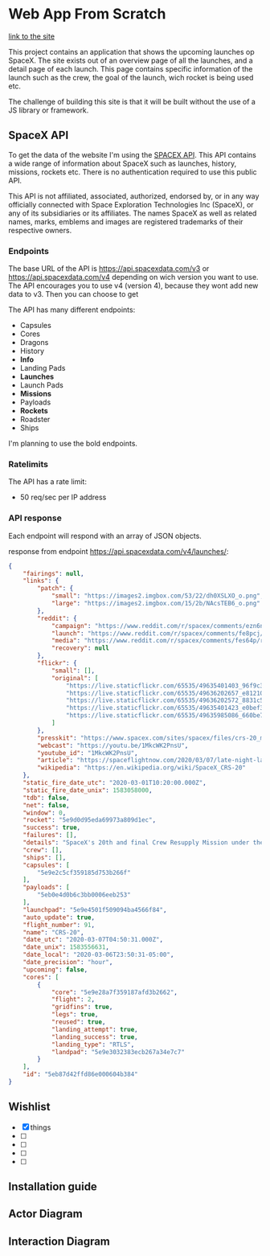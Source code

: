 # Web App From Scratch
[link to the site](https://roelandvs.github.io/web-app-from-scratch-2021/api_site/)  

This project contains an application that shows the upcoming launches op SpaceX. The site exists out of an overview page of all the launches, and a detail page of each launch. This page contains specific information of the launch such as the crew, the goal of the launch, wich rocket is being used etc.

The challenge of building this site is that it will be built without the use of a JS library or framework. 

## SpaceX API
To get the data of the website I'm using the [SPACEX API](https://docs.spacexdata.com/). This API contains a wide range of information about SpaceX such as launches, history, missions, rockets etc. There is no authentication required to use this public API.

This API is not affiliated, associated, authorized, endorsed by, or in any way officially connected with Space Exploration Technologies Inc (SpaceX), or any of its subsidiaries or its affiliates. The names SpaceX as well as related names, marks, emblems and images are registered trademarks of their respective owners.

### Endpoints  
The base URL of the API is https://api.spacexdata.com/v3 or https://api.spacexdata.com/v4 depending on wich version you want to use. The API encourages you to use v4 (version 4), because they wont add new data to v3. Then you can choose to get 

The API has many different endpoints: 
- Capsules
- Cores
- Dragons
- History
- **Info**
- Landing Pads
- **Launches**
- Launch Pads
- **Missions**
- Payloads
- **Rockets**
- Roadster
- Ships

I'm planning to use the bold endpoints.

### Ratelimits
The API has a rate limit: 
- 50 req/sec per IP address

### API response
Each endpoint will respond with an array of JSON objects. 

response from endpoint https://api.spacexdata.com/v4/launches/: 
```json
{
    "fairings": null,
    "links": {
        "patch": {
            "small": "https://images2.imgbox.com/53/22/dh0XSLXO_o.png",
            "large": "https://images2.imgbox.com/15/2b/NAcsTEB6_o.png"
        },
        "reddit": {
            "campaign": "https://www.reddit.com/r/spacex/comments/ezn6n0/crs20_launch_campaign_thread",
            "launch": "https://www.reddit.com/r/spacex/comments/fe8pcj/rspacex_crs20_official_launch_discussion_updates/",
            "media": "https://www.reddit.com/r/spacex/comments/fes64p/rspacex_crs20_media_thread_videos_images_gifs/",
            "recovery": null
        },
        "flickr": {
            "small": [],
            "original": [
                "https://live.staticflickr.com/65535/49635401403_96f9c322dc_o.jpg",
                "https://live.staticflickr.com/65535/49636202657_e81210a3ca_o.jpg",
                "https://live.staticflickr.com/65535/49636202572_8831c5a917_o.jpg",
                "https://live.staticflickr.com/65535/49635401423_e0bef3e82f_o.jpg",
                "https://live.staticflickr.com/65535/49635985086_660be7062f_o.jpg"
            ]
        },
        "presskit": "https://www.spacex.com/sites/spacex/files/crs-20_mission_press_kit.pdf",
        "webcast": "https://youtu.be/1MkcWK2PnsU",
        "youtube_id": "1MkcWK2PnsU",
        "article": "https://spaceflightnow.com/2020/03/07/late-night-launch-of-spacex-cargo-ship-marks-end-of-an-era/",
        "wikipedia": "https://en.wikipedia.org/wiki/SpaceX_CRS-20"
    },
    "static_fire_date_utc": "2020-03-01T10:20:00.000Z",
    "static_fire_date_unix": 1583058000,
    "tdb": false,
    "net": false,
    "window": 0,
    "rocket": "5e9d0d95eda69973a809d1ec",
    "success": true,
    "failures": [],
    "details": "SpaceX's 20th and final Crew Resupply Mission under the original NASA CRS contract, this mission brings essential supplies to the International Space Station using SpaceX's reusable Dragon spacecraft. It is the last scheduled flight of a Dragon 1 capsule. (CRS-21 and up under the new Commercial Resupply Services 2 contract will use Dragon 2.) The external payload for this mission is the Bartolomeo ISS external payload hosting platform. Falcon 9 and Dragon will launch from SLC-40, Cape Canaveral Air Force Station and the booster will land at LZ-1. The mission will be complete with return and recovery of the Dragon capsule and down cargo.",
    "crew": [],
    "ships": [],
    "capsules": [
        "5e9e2c5cf359185d753b266f"
    ],
    "payloads": [
        "5eb0e4d0b6c3bb0006eeb253"
    ],
    "launchpad": "5e9e4501f509094ba4566f84",
    "auto_update": true,
    "flight_number": 91,
    "name": "CRS-20",
    "date_utc": "2020-03-07T04:50:31.000Z",
    "date_unix": 1583556631,
    "date_local": "2020-03-06T23:50:31-05:00",
    "date_precision": "hour",
    "upcoming": false,
    "cores": [
        {
            "core": "5e9e28a7f359187afd3b2662",
            "flight": 2,
            "gridfins": true,
            "legs": true,
            "reused": true,
            "landing_attempt": true,
            "landing_success": true,
            "landing_type": "RTLS",
            "landpad": "5e9e3032383ecb267a34e7c7"
        }
    ],
    "id": "5eb87d42ffd86e000604b384"
}
```

## Wishlist
- [x] things
- [ ] 
- [ ] 
- [ ] 
- [ ] 

## Installation guide

## Actor Diagram
## Interaction Diagram

